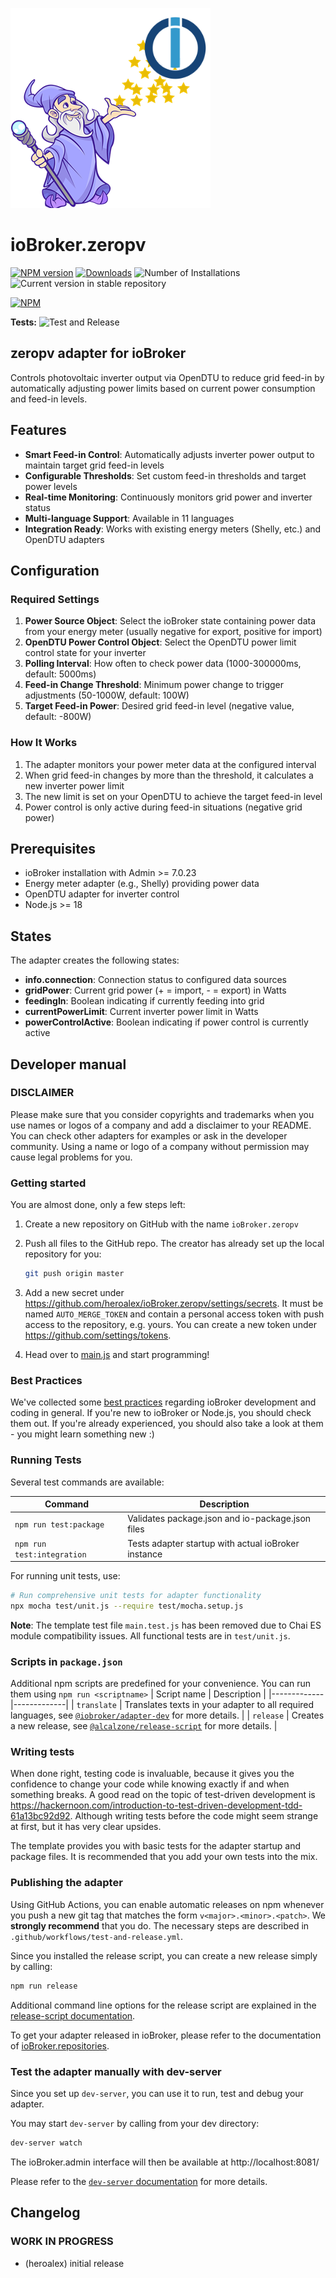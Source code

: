 ![Logo](admin/zeropv.png)
# ioBroker.zeropv

[![NPM version](https://img.shields.io/npm/v/iobroker.zeropv.svg)](https://www.npmjs.com/package/iobroker.zeropv)
[![Downloads](https://img.shields.io/npm/dm/iobroker.zeropv.svg)](https://www.npmjs.com/package/iobroker.zeropv)
![Number of Installations](https://iobroker.live/badges/zeropv-installed.svg)
![Current version in stable repository](https://iobroker.live/badges/zeropv-stable.svg)

[![NPM](https://nodei.co/npm/iobroker.zeropv.png?downloads=true)](https://nodei.co/npm/iobroker.zeropv/)

**Tests:** ![Test and Release](https://github.com/heroalex/ioBroker.zeropv/workflows/Test%20and%20Release/badge.svg)

## zeropv adapter for ioBroker

Controls photovoltaic inverter output via OpenDTU to reduce grid feed-in by automatically adjusting power limits based on current power consumption and feed-in levels.

## Features

- **Smart Feed-in Control**: Automatically adjusts inverter power output to maintain target grid feed-in levels
- **Configurable Thresholds**: Set custom feed-in thresholds and target power levels
- **Real-time Monitoring**: Continuously monitors grid power and inverter status
- **Multi-language Support**: Available in 11 languages
- **Integration Ready**: Works with existing energy meters (Shelly, etc.) and OpenDTU adapters

## Configuration

### Required Settings

1. **Power Source Object**: Select the ioBroker state containing power data from your energy meter (usually negative for export, positive for import)
2. **OpenDTU Power Control Object**: Select the OpenDTU power limit control state for your inverter
3. **Polling Interval**: How often to check power data (1000-300000ms, default: 5000ms)
4. **Feed-in Change Threshold**: Minimum power change to trigger adjustments (50-1000W, default: 100W)  
5. **Target Feed-in Power**: Desired grid feed-in level (negative value, default: -800W)

### How It Works

1. The adapter monitors your power meter data at the configured interval
2. When grid feed-in changes by more than the threshold, it calculates a new inverter power limit
3. The new limit is set on your OpenDTU to achieve the target feed-in level
4. Power control is only active during feed-in situations (negative grid power)

## Prerequisites

- ioBroker installation with Admin >= 7.0.23
- Energy meter adapter (e.g., Shelly) providing power data
- OpenDTU adapter for inverter control
- Node.js >= 18

## States

The adapter creates the following states:

- **info.connection**: Connection status to configured data sources
- **gridPower**: Current grid power (+ = import, - = export) in Watts
- **feedingIn**: Boolean indicating if currently feeding into grid
- **currentPowerLimit**: Current inverter power limit in Watts
- **powerControlActive**: Boolean indicating if power control is currently active

## Developer manual

### DISCLAIMER

Please make sure that you consider copyrights and trademarks when you use names or logos of a company and add a disclaimer to your README.
You can check other adapters for examples or ask in the developer community. Using a name or logo of a company without permission may cause legal problems for you.

### Getting started

You are almost done, only a few steps left:
1. Create a new repository on GitHub with the name `ioBroker.zeropv`

1. Push all files to the GitHub repo. The creator has already set up the local repository for you:  
    ```bash
    git push origin master
    ```
1. Add a new secret under https://github.com/heroalex/ioBroker.zeropv/settings/secrets. It must be named `AUTO_MERGE_TOKEN` and contain a personal access token with push access to the repository, e.g. yours. You can create a new token under https://github.com/settings/tokens.

1. Head over to [main.js](main.js) and start programming!

### Best Practices
We've collected some [best practices](https://github.com/ioBroker/ioBroker.repositories#development-and-coding-best-practices) regarding ioBroker development and coding in general. If you're new to ioBroker or Node.js, you should
check them out. If you're already experienced, you should also take a look at them - you might learn something new :)

### Running Tests
Several test commands are available:

| Command | Description |
|---------|-------------|
| `npm run test:package` | Validates package.json and io-package.json files |
| `npm run test:integration` | Tests adapter startup with actual ioBroker instance |

For running unit tests, use:
```bash
# Run comprehensive unit tests for adapter functionality
npx mocha test/unit.js --require test/mocha.setup.js
```

**Note**: The template test file `main.test.js` has been removed due to Chai ES module compatibility issues. All functional tests are in `test/unit.js`.

### Scripts in `package.json`
Additional npm scripts are predefined for your convenience. You can run them using `npm run <scriptname>`
| Script name | Description |
|-------------|-------------|
| `translate` | Translates texts in your adapter to all required languages, see [`@iobroker/adapter-dev`](https://github.com/ioBroker/adapter-dev#manage-translations) for more details. |
| `release` | Creates a new release, see [`@alcalzone/release-script`](https://github.com/AlCalzone/release-script#usage) for more details. |

### Writing tests
When done right, testing code is invaluable, because it gives you the 
confidence to change your code while knowing exactly if and when 
something breaks. A good read on the topic of test-driven development 
is https://hackernoon.com/introduction-to-test-driven-development-tdd-61a13bc92d92. 
Although writing tests before the code might seem strange at first, but it has very 
clear upsides.

The template provides you with basic tests for the adapter startup and package files.
It is recommended that you add your own tests into the mix.

### Publishing the adapter
Using GitHub Actions, you can enable automatic releases on npm whenever you push a new git tag that matches the form 
`v<major>.<minor>.<patch>`. We **strongly recommend** that you do. The necessary steps are described in `.github/workflows/test-and-release.yml`.

Since you installed the release script, you can create a new
release simply by calling:
```bash
npm run release
```
Additional command line options for the release script are explained in the
[release-script documentation](https://github.com/AlCalzone/release-script#command-line).

To get your adapter released in ioBroker, please refer to the documentation 
of [ioBroker.repositories](https://github.com/ioBroker/ioBroker.repositories#requirements-for-adapter-to-get-added-to-the-latest-repository).

### Test the adapter manually with dev-server
Since you set up `dev-server`, you can use it to run, test and debug your adapter.

You may start `dev-server` by calling from your dev directory:
```bash
dev-server watch
```

The ioBroker.admin interface will then be available at http://localhost:8081/

Please refer to the [`dev-server` documentation](https://github.com/ioBroker/dev-server#command-line) for more details.

## Changelog
<!--
    Placeholder for the next version (at the beginning of the line):
    ### **WORK IN PROGRESS**
-->

### **WORK IN PROGRESS**
* (heroalex) initial release